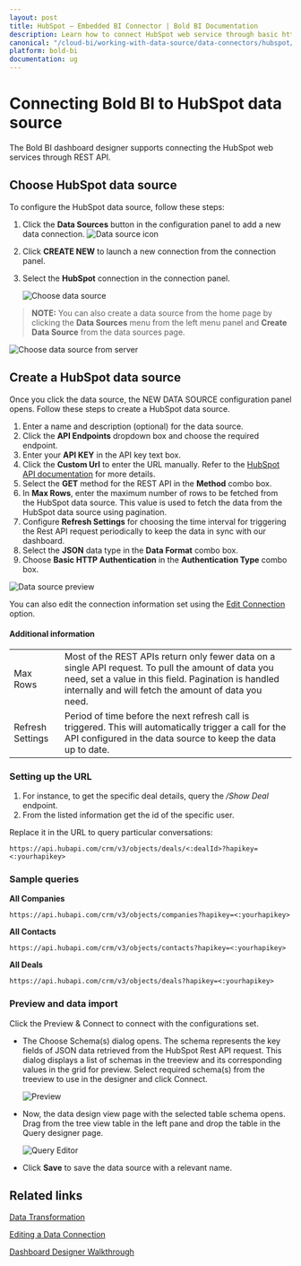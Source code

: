 ```yaml
---
layout: post
title: HubSpot – Embedded BI Connector | Bold BI Documentation
description: Learn how to connect HubSpot web service through basic http authentication with Bold BI Enterprise and create data source.
canonical: "/cloud-bi/working-with-data-source/data-connectors/hubspot/"
platform: bold-bi
documentation: ug
---
```


# Connecting Bold BI to HubSpot data source
The Bold BI dashboard designer supports connecting the HubSpot web services through REST API. 

## Choose HubSpot data source

To configure the HubSpot data source, follow these steps:
1. Click the **Data Sources** button in the configuration panel to add a new data connection.
   ![Data source icon](/static/assets/embedded/working-with-datasource/data-connectors/images/common/DataSourcesIcon.png)
   
2. Click **CREATE NEW** to launch a new connection from the connection panel.
3. Select the **HubSpot** connection in the connection panel.

   ![Choose data source](/static/assets/embedded/working-with-datasource/data-connectors/images/HubSpot/ChooseDS.png)

> **NOTE:** You can also create a data source from the home page by clicking the **Data Sources** menu from the left menu panel and **Create Data Source** from the data sources page.

   ![Choose data source from server](/static/assets/embedded/working-with-datasource/data-connectors/images/HubSpot/ChooseDS_Server.png)

## Create a HubSpot data source
Once you click the data source, the NEW DATA SOURCE configuration panel opens. Follow these steps to create a HubSpot data source.
1. Enter a name and description (optional) for the data source.
2. Click the **API Endpoints** dropdown box and choose the required endpoint.
3. Enter your **API KEY** in the API key text box.
4. Click the **Custom Url** to enter the URL manually. Refer to the [HubSpot API documentation](https://developers.hubspot.com/docs/api/overview) for more details. 
5. Select the **GET** method for the REST API in the **Method** combo box.
6. In **Max Rows**, enter the maximum number of rows to be fetched from the HubSpot data source. This value is used to fetch the data from the HubSpot data source using pagination.
7. Configure **Refresh Settings** for choosing the time interval for triggering the Rest API request periodically to keep the data in sync with our dashboard.  
8. Select the **JSON** data type in the **Data Format** combo box.
9. Choose **Basic HTTP Authentication** in the **Authentication Type** combo box.

![Data source preview](/static/assets/embedded/working-with-datasource/data-connectors/images/HubSpot/DataSourcesView.png)

You can also edit the connection information set using the [Edit Connection](/embedded-bi/working-with-data-source/editing-a-data-connection/) option.

#### Additional information
<table width="600">
<tr>
<td>
Max Rows
</td>
<td>
Most of the REST APIs return only fewer data on a single API request. To pull the amount of data you need, set a value in this field.  
Pagination is handled internally and will fetch the amount of data you need.
</td>
</tr>
<tr>
<td>
Refresh Settings
</td>
<td>
Period of time before the next refresh call is triggered. This will automatically trigger a call for the API configured in the data source to keep the data up to date.
</td>
</tr>
</table>

### Setting up the URL

1. For instance, to get the specific deal details, query the <i>/Show Deal</i> endpoint.
2. From the listed information get the id of the specific user.

Replace it in the URL to query particular conversations:

`https://api.hubapi.com/crm/v3/objects/deals/<:dealId>?hapikey=<:yourhapikey>`

### Sample queries

**All Companies**

`https://api.hubapi.com/crm/v3/objects/companies?hapikey=<:yourhapikey>`

**All Contacts**

`https://api.hubapi.com/crm/v3/objects/contacts?hapikey=<:yourhapikey>`

**All Deals**

`https://api.hubapi.com/crm/v3/objects/deals?hapikey=<:yourhapikey>`


### Preview and data import
Click the Preview & Connect to connect with the configurations set.
* The Choose Schema(s) dialog opens. The schema represents the key fields of JSON data retrieved from the HubSpot Rest API request. This dialog displays a list of schemas in the treeview and its corresponding values in the grid for preview. Select required schema(s) from the treeview to use in the designer and click Connect.

   ![Preview](/static/assets/embedded/working-with-datasource/data-connectors/images/common/Preview.png)

* Now, the data design view page with the selected table schema opens. Drag from the tree view table in the left pane and drop the table in the Query designer page.

   ![Query Editor](/static/assets/embedded/working-with-datasource/data-connectors/images/common/QueryEditor.png)

* Click **Save** to save the data source with a relevant name.

## Related links
[Data Transformation](/embedded-bi/working-with-data-source/transforming-data/joining-table/)

[Editing a Data Connection](/embedded-bi/working-with-data-source/editing-a-data-connection/)   

[Dashboard Designer Walkthrough](/embedded-bi/getting-started/quick-start/)